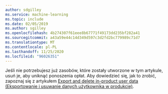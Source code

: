 ```yaml
---
author: sdgilley
ms.service: machine-learning
ms.topic: include
ms.date: 02/05/2019
ms.author: sgilley
ms.openlocfilehash: 4b274307f61eee8b67771f49173dd235bf282a41
ms.sourcegitcommit: a43a59e44c14d349d597c3d2fd2bc779989c71d7
ms.translationtype: MT
ms.contentlocale: pl-PL
ms.lasthandoff: 11/25/2020
ms.locfileid: "96026351"
---
```

Jeśli nie potrzebujesz już zasobów, które zostały utworzone w tym artykule, usuń je, aby uniknąć ponoszenia opłat. Aby dowiedzieć się, jak to zrobić, zapoznaj się z artykułem [Export and delete in-product user data (Eksportowanie i usuwanie danych użytkownika w produkcie)](../articles/machine-learning/classic/export-delete-personal-data-dsr.md#delete).